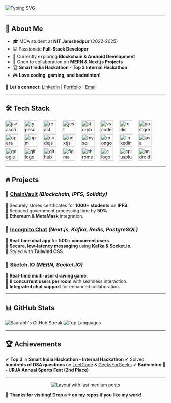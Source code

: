 ![Typing SVG](https://readme-typing-svg.herokuapp.com?size=30&duration=4000&color=36BCF7&lines=Hey+there!+I'm+Saurabh+Verma;MCA+Student+at+NIT+Jamshedpur;Full-Stack+Developer;Tech+Enthusiast+%F0%9F%94%A5)

---

## 🚀 **About Me**
- 🎓 MCA student at **NIT Jamshedpur** (2022-2025)
- 💻 Passionate **Full-Stack Developer**
- 🌱 Currently exploring **Blockchain & Android Development**
- 🎯 Open to collaboration on **MERN & Next.js Projects**
- 🏆 **Smart India Hackathon - Top 3 Internal Hackathon**
- 🎮 **Love coding, gaming, and badminton!**

📩 **Let's connect:** [LinkedIn](https://www.linkedin.com/in/saurabh-verma-069823190/) | [Portfolio](https://saurabh-portfolio-one.vercel.app/) | [Email](mailto:saurabh803v@gmail.com)

---

## 🛠️ **Tech Stack**

<div align="left">
  <img src="https://cdn.jsdelivr.net/gh/devicons/devicon/icons/javascript/javascript-original.svg" height="40" alt="javascript logo"  />
  <img width="12" />
  <img src="https://cdn.jsdelivr.net/gh/devicons/devicon/icons/typescript/typescript-original.svg" height="40" alt="typescript logo"  />
  <img width="12" />
  <img src="https://cdn.jsdelivr.net/gh/devicons/devicon/icons/react/react-original.svg" height="40" alt="react logo"  />
  <img width="12" />
  <img src="https://cdn.jsdelivr.net/gh/devicons/devicon/icons/jest/jest-plain.svg" height="40" alt="jest logo"  />
  <img width="12" />
  <img src="https://cdn.jsdelivr.net/gh/devicons/devicon/icons/storybook/storybook-original.svg" height="40" alt="storybook logo"  />
  <img width="12" />
  <img src="https://cdn.jsdelivr.net/gh/devicons/devicon/icons/vscode/vscode-original.svg" height="40" alt="vscode logo"  />
  <img width="12" />
  <img src="https://cdn.jsdelivr.net/gh/devicons/devicon/icons/redis/redis-original.svg" height="40" alt="redis logo"  />
  <img width="12" />
  <img src="https://cdn.jsdelivr.net/gh/devicons/devicon/icons/postgresql/postgresql-original.svg" height="40" alt="postgresql logo"  />
  <img width="12" />
  <img src="https://cdn.jsdelivr.net/gh/devicons/devicon/icons/opera/opera-original.svg" height="40" alt="opera logo"  />
  <img width="12" />
  <img src="https://cdn.jsdelivr.net/gh/devicons/devicon/icons/npm/npm-original-wordmark.svg" height="40" alt="npm logo"  />
  <img width="12" />
  <img src="https://cdn.jsdelivr.net/gh/devicons/devicon/icons/nodejs/nodejs-original.svg" height="40" alt="nodejs logo"  />
  <img width="12" />
  <img src="https://cdn.jsdelivr.net/gh/devicons/devicon/icons/nextjs/nextjs-original.svg" height="40" alt="nextjs logo"  />
  <img width="12" />
  <img src="https://cdn.jsdelivr.net/gh/devicons/devicon/icons/mysql/mysql-original.svg" height="40" alt="mysql logo"  />
  <img width="12" />
  <img src="https://cdn.jsdelivr.net/gh/devicons/devicon/icons/mongodb/mongodb-original.svg" height="40" alt="mongodb logo"  />
  <img width="12" />
  <img src="https://cdn.jsdelivr.net/gh/devicons/devicon/icons/linkedin/linkedin-original.svg" height="40" alt="linkedin logo"  />
  <img width="12" />
  <img src="https://cdn.jsdelivr.net/gh/devicons/devicon/icons/java/java-original.svg" height="40" alt="java logo"  />
  <img width="12" />
  <img src="https://cdn.jsdelivr.net/gh/devicons/devicon/icons/google/google-original.svg" height="40" alt="google logo"  />
  <img width="12" />
  <img src="https://cdn.jsdelivr.net/gh/devicons/devicon/icons/git/git-original.svg" height="40" alt="git logo"  />
  <img width="12" />
  <img src="https://cdn.jsdelivr.net/gh/devicons/devicon/icons/github/github-original.svg" height="40" alt="github logo"  />
  <img width="12" />
  <img src="https://cdn.jsdelivr.net/gh/devicons/devicon/icons/figma/figma-original.svg" height="40" alt="figma logo"  />
  <img width="12" />
  <img src="https://cdn.jsdelivr.net/gh/devicons/devicon/icons/chrome/chrome-original.svg" height="40" alt="chrome logo"  />
  <img width="12" />
  <img src="https://cdn.jsdelivr.net/gh/devicons/devicon/icons/c/c-original.svg" height="40" alt="c logo"  />
  <img width="12" />
  <img src="https://cdn.jsdelivr.net/gh/devicons/devicon/icons/cplusplus/cplusplus-original.svg" height="40" alt="cplusplus logo"  />
  <img width="12" />
  <img src="https://cdn.jsdelivr.net/gh/devicons/devicon/icons/androidstudio/androidstudio-original.svg" height="40" alt="androidstudio logo"  />
</div>

---

## 🔥 **Projects**

### 🚀 [ChainVault](https://chain-vault-five.vercel.app) *(Blockchain, IPFS, Solidity)*
🔹 Securely stores certificates for **1000+ students** on **IPFS**.  
🔹 Reduced government processing time by **50%**.  
🔹 **Ethereum & MetaMask** integration.  

### 💬 [Incognito Chat](https://incognito-chat-app.vercel.app/) *(Next.js, Kafka, Redis, PostgreSQL)*
🔹 **Real-time chat app** for **500+ concurrent users**.  
🔹 **Secure, low-latency messaging** using **Kafka & Socket.io**.  
🔹 Styled with **Tailwind CSS**.  

### 🎨 [Sketch.IO](https://github.com/Saurabh-803-xD/Sketch.IO) *(MERN, Socket.IO)*
🔹 **Real-time multi-user drawing game**.  
🔹 **8 concurrent users per room** with seamless interaction.  
🔹 **Integrated chat support** for enhanced collaboration.  

---

## 📊 **GitHub Stats**
![Saurabh's GitHub Streak](https://github-readme-streak-stats.herokuapp.com/?user=Saurabh-803-xD&theme=tokyonight&hide_border=true)
![Top Languages](https://github-readme-stats.vercel.app/api/top-langs/?username=Saurabh-803-xD&layout=compact&theme=tokyonight&hide_border=true)

---

## 🏆 **Achievements**
✔ **Top 3** in **Smart India Hackathon - Internal Hackathon**
✔ Solved **hundreds of DSA questions** on [LeetCode](https://leetcode.com/saurabh_803/) & [GeeksForGeeks](https://auth.geeksforgeeks.org/user/saurabh_803)
✔ **Badminton 🏸 - URJA Annual Sports Fest (2nd Place)**

---
<div align="center">
  <img src="https://github-read-medium-git-main.pahlevikun.vercel.app/latest?limit=4" alt="Layout with last medium posts"  />
</div>

🌟 **Thanks for visiting! Drop a ⭐️ on my repos if you like my work!**
